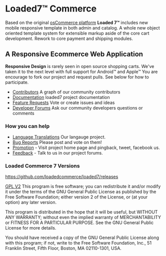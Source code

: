 # Loaded7&trade; Commerce
Based on the original [osCommerce platform](http://www.oscommerce.com "osCommerce Online Merchant") __Loaded 7&trade;__ includes new mobile responsive template in both admin and catalog.
A whole new object oriented template system for extensible markup aside of the core cart development. Rework to core payment and shipping modules.
## A Responsive Ecommerce Web Application
**Responsive Design** is rarely seen in open source shopping carts. We've taken it to the next level with full support for Android&trade; and Apple&trade;
You are encourage to fork our project and request pulls. See below for how to participate.

- [Contributors] A graph of our community contributors
- [Documentation] loaded7 project documentation
- [Feature Requests] Vote or create issues and ideas
- [Developer Forums] Ask our community developers questions or comments


### How you can help
* [Language Translations] Our langauge project.
* [Bug Reports] Please post and vote on them!
* [Promotion] - Visit project home page and pingback, tweet, facebook us.
* [Feedback] - Talk to us in our project forums.

### Loaded Commerce 7 Versions
https://github.com/loadedcommerce/loaded7/releases

[GPL V2](http://www.gnu.org/licenses/gpl-2.0.html#SEC2) This program is free software; you can redistribute it and/or
modify it under the terms of the GNU General Public License
as published by the Free Software Foundation; either version 2
of the License, or (at your option) any later version.

This program is distributed in the hope that it will be useful,
but WITHOUT ANY WARRANTY; without even the implied warranty of
MERCHANTABILITY or FITNESS FOR A PARTICULAR PURPOSE.  See the
GNU General Public License for more details.

You should have received a copy of the GNU General Public License
along with this program; if not, write to the Free Software
Foundation, Inc., 51 Franklin Street, Fifth Floor, Boston, MA  02110-1301, USA.

[Contributors]: https://github.com/loadedcommerce/loaded7/graphs/contributors/
[Documentation]: http://www.docs.loaded7.com/
[Feature Requests]: http://50.63.86.50/HelpDesk/Ideas.aspx
[Bug Reports]: http://50.63.86.50/HelpDesk/Issues.aspx
[Developer Forums]: http://loaded7.com/community/forums/main/developer-forum/
[Language Translations]: https://githubt.com/loadedcommerce/loaded7-langauges/
[Feedback]: http://www.loaded7.com/forums/
[Promotion]: http://www.loaded7.com/
